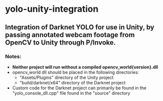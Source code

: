 # yolo-unity-integration

## Integration of Darknet YOLO for use in Unity, by passing annotated webcam footage from OpenCV to Unity through P/Invoke.

### Notes:
* __Neither project will run without a compiled opencv_world{version}.dll__
* opencv_world dll should be placed in the following directories:
	* "Assets/Plugins" directory of the Unity project
	* "build/darknet/x64" directory of the Darknet project
* Custom code for the Darknet project can primarily be found in the "yolo_console_dll.cpp" file found in the "source" directory
